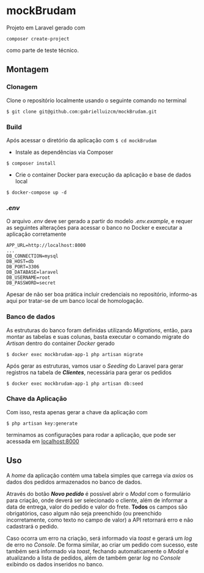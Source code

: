 
# mockBrudam

  

Projeto em Laravel gerado com 
```console
composer create-project
```
 como parte de teste técnico.

## Montagem
### Clonagem
Clone o repositório localmente usando o seguinte comando no terminal
```console
$ git clone git@github.com:gabrielluizcm/mockBrudam.git
```
### Build 
Após acessar o diretório da aplicação com `$ cd mockBrudam`
- Instale as dependências via Composer
```console
$ composer install
```
- Crie o container Docker para execução da aplicação e base de dados local
```console
$ docker-compose up -d
```
### *.env*
O arquivo *.env* deve ser gerado a partir do modelo *.env.example*, e requer as seguintes alterações para acessar o banco no Docker e executar a aplicação corretamente
```
APP_URL=http://localhost:8000
...
DB_CONNECTION=mysql
DB_HOST=db
DB_PORT=3306
DB_DATABASE=laravel
DB_USERNAME=root
DB_PASSWORD=secret
```
Apesar de não ser boa prática incluir credenciais no repositório, informo-as aqui por tratar-se de um banco local de homologação.

### Banco de dados
As estruturas do banco foram definidas utilizando *Migrations*, então, para montar as tabelas e suas colunas, basta executar o comando migrate do *Artisan* dentro do container *Docker* gerado
```console
$ docker exec mockbrudam-app-1 php artisan migrate
```
Após gerar as estruturas, vamos usar o *Seeding* do Laravel para gerar registros na tabela de ***Clientes***, necessária para gerar os pedidos
```console
$ docker exec mockbrudam-app-1 php artisan db:seed
```

### Chave da Aplicação
Com isso, resta apenas gerar a chave da aplicação com 
```console
$ php artisan key:generate
```
terminamos as configurações para rodar a aplicação, que pode ser acessada em [localhost:8000](http://localhost:8000)

## Uso
A *home* da aplicação contém uma tabela simples que carrega via *axios* os dados dos pedidos armazenados no banco de dados. 

Através do botão ***Novo pedido*** é possível abrir o *Modal* com o formulário para criação, onde deverá ser selecionado o cliente, além de informar a data de entrega, valor do pedido e valor do frete. **Todos** os campos são obrigatórios, caso algum não seja preenchido (ou preenchido incorretamente, como texto no campo de valor) a API retornará erro e não cadastrará o pedido.

Caso ocorra um erro na criação, será informado via *toast* e gerará um *log* de erro no *Console*. De forma similar, ao criar um pedido com sucesso, este também será informado via *toast*, fechando automaticamente o *Modal* e atualizando a lista de pedidos, além de também gerar *log* no *Console* exibindo os dados inseridos no banco.
